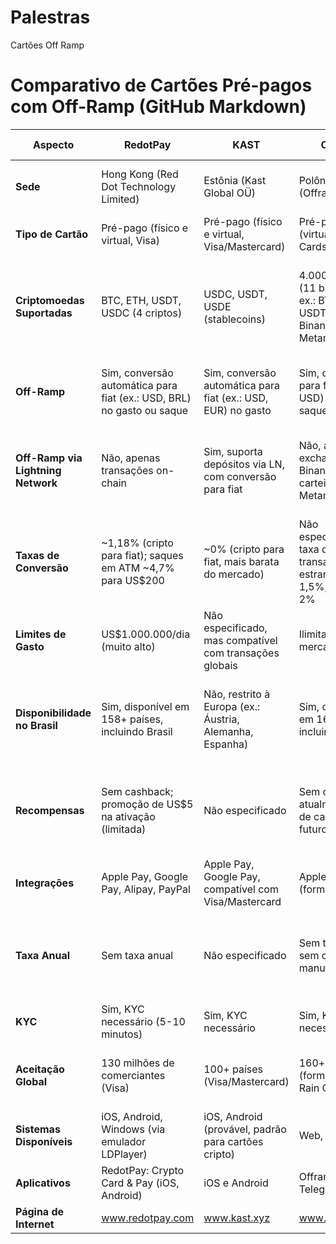 # Palestras
Cartões Off Ramp


# Comparativo de Cartões Pré-pagos com Off-Ramp (GitHub Markdown)

| Aspecto | RedotPay | KAST | Offramp | Crypto.com | Dolphin Card (AQUA) |
| --- | --- | --- | --- | --- | --- |
| **Sede** | Hong Kong (Red Dot Technology Limited) | Estônia (Kast Global OÜ) | Polônia (Offramp) | Singapura (Crypto.com) | Não especificado (AQUA Wallet, JAN3) |
| **Tipo de Cartão** | Pré-pago (físico e virtual, Visa) | Pré-pago (físico e virtual, Visa/Mastercard) | Pré-pago (virtual, Rain Cards) | Pré-pago (físico e virtual, Visa) | Pré-pago (virtual, Visa) |
| **Criptomoedas Suportadas** | BTC, ETH, USDT, USDC (4 criptos) | USDC, USDT, USDE (stablecoins) | 4.000+ criptos (11 blockchains, ex.: BTC, ETH, USDT via Binance, Metamask) | 20+ criptos (ex.: BTC, ETH, USDT, CRO) | BTC (on-chain), L-BTC (Liquid Network), USDt (Liquid, potencialmente outras blockchains) |
| **Off-Ramp** | Sim, conversão automática para fiat (ex.: USD, BRL) no gasto ou saque | Sim, conversão automática para fiat (ex.: USD, EUR) no gasto | Sim, conversão para fiat (ex.: USD) no gasto; saques com taxa | Sim, conversão automática para fiat (ex.: USD, BRL) no gasto ou saque | Sim, conversão automática para fiat (USD) no gasto online |
| **Off-Ramp via Lightning Network** | Não, apenas transações on-chain | Sim, suporta depósitos via LN, com conversão para fiat | Não, apenas via exchanges (ex.: Binance) ou carteiras (ex.: Metamask) | Não, apenas transações on-chain | Não diretamente; possível conversão indireta LN → L-BTC → cartão |
| **Taxas de Conversão** | \~1,18% (cripto para fiat); saques em ATM \~4,7% para US$200 | \~0% (cripto para fiat, mais barata do mercado) | Não especificado; taxa de transação estrangeira 1,5%; saques 2% | \~0,5-1% (varia por nível de staking de CRO); saques em ATM 2% após limite gratuito | Não especificado; taxas na Liquid Network \~0,03 USD por transação |
| **Limites de Gasto** | US$1.000.000/dia (muito alto) | Não especificado, mas compatível com transações globais | Ilimitado (raro no mercado) | Até US$25.000/mês (varia por nível, ex.: Obsidian) | US$4.000/mês (em USD) |
| **Disponibilidade no Brasil** | Sim, disponível em 158+ países, incluindo Brasil | Não, restrito à Europa (ex.: Áustria, Alemanha, Espanha) | Sim, disponível em 160+ países, incluindo Brasil | Sim, disponível no Brasil | Potencialmente disponível, mas em beta (usuários selecionados); foco na América Latina |
| **Recompensas** | Sem cashback; promoção de US$5 na ativação (limitada) | Não especificado | Sem cashback atualmente; plano de cashback futuro | Até 8% cashback em CRO (nível Obsidian); benefícios como Spotify/Netflix grátis | Não especificado; foco em privacidade, não em recompensas |
| **Integrações** | Apple Pay, Google Pay, Alipay, PayPal | Apple Pay, Google Pay, compatível com Visa/Mastercard | Apple Pay (formato virtual) | Apple Pay, Google Pay, Samsung Pay | Apple Pay, Google Pay (em breve) |
| **Taxa Anual** | Sem taxa anual | Não especificado | Sem taxa anual; sem custos de manutenção | Sem taxa anual; requer staking de CRO para níveis premium | Não especificado; provável ausência de taxa anual (foco em acessibilidade) |
| **KYC** | Sim, KYC necessário (5-10 minutos) | Sim, KYC necessário | Sim, KYC necessário | Sim, KYC necessário | Não, sem KYC (reforçando privacidade) |
| **Aceitação Global** | 130 milhões de comerciantes (Visa) | 100+ países (Visa/Mastercard) | 160+ países (formato virtual, Rain Cards) | 80 milhões de comerciantes (Visa) | Qualquer site que aceite Visa online (milhões de comerciantes) |
| **Sistemas Disponíveis** | iOS, Android, Windows (via emulador LDPlayer) | iOS, Android (provável, padrão para cartões cripto) | Web, Telegram | iOS, Android | iOS, Android |
| **Aplicativos** | RedotPay: Crypto Card & Pay (iOS, Android) | iOS e Android | Offramp (Web, Telegram) | Crypto.com (iOS, Android) | AQUA Wallet (iOS, Android) |
| **Página de Internet** | www.redotpay.com | www.kast.xyz | www.offramp.xyz | www.crypto.com | www.aqua.net |

